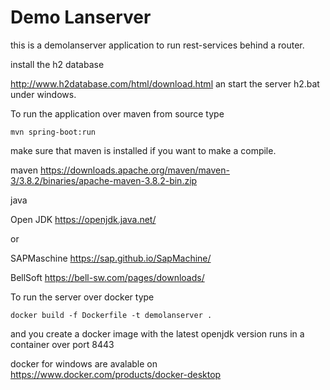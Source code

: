 
Demo Lanserver
============================================================

this is a demolanserver application to 
run rest-services behind a router.





install the h2 database

http://www.h2database.com/html/download.html
an start the server h2.bat under windows.




To run the application over maven from source type

`mvn spring-boot:run`


make sure that maven is installed if you want to make a compile.

maven
https://downloads.apache.org/maven/maven-3/3.8.2/binaries/apache-maven-3.8.2-bin.zip

java 

Open JDK
https://openjdk.java.net/

or

SAPMaschine
https://sap.github.io/SapMachine/

BellSoft
https://bell-sw.com/pages/downloads/



To run the server over docker type

`docker build -f Dockerfile -t demolanserver .`

and you create a docker image with the latest openjdk version
runs in a container over port 8443

docker for windows are avalable on
https://www.docker.com/products/docker-desktop





